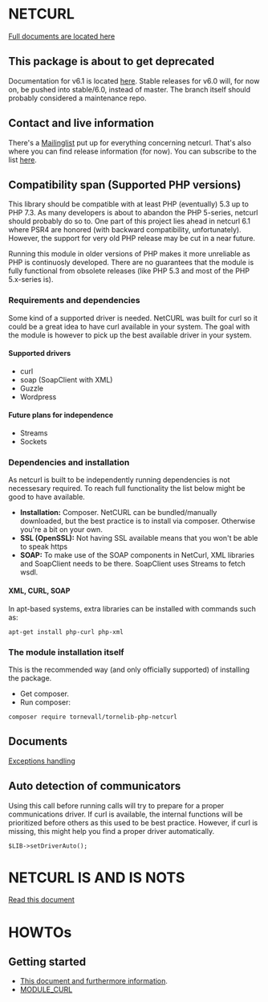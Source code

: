 # NETCURL

[Full documents are located here](https://docs.tornevall.net/x/KwCy)

## This package is about to get deprecated

Documentation for v6.1 is located [here](https://docs.tornevall.net/display/TORNEVALL/NETCURLv6.1).
Stable releases for v6.0 will, for now on, be pushed into stable/6.0, instead of master. The branch itself should probably considered a maintenance repo.

## Contact and live information

There's a [Mailinglist](https://lists.tornevall.net/pipermail/netcurl/) put up for everything concerning netcurl. That's also where you can find release information (for now). You can subscribe to the list [here](https://lists.tornevall.net/mailman/listinfo/netcurl).


## Compatibility span (Supported PHP versions)

This library should be compatible with at least PHP (eventually) 5.3 up to PHP 7.3. As many developers is about to abandon the PHP 5-series, netcurl should probably do so to. One part of this project lies ahead in netcurl 6.1 where PSR4 are honored (with backward compatibility, unfortunately). However, the support for very old PHP release may be cut in a near future.

Running this module in older versions of PHP makes it more unreliable as PHP is continuosly developed. There are no guarantees that the module is fully functional from obsolete releases (like PHP 5.3 and most of the PHP 5.x-series is).

### Requirements and dependencies

Some kind of a supported driver is needed. NetCURL was built for curl so it could be a great idea to have curl available in your system. The goal with the module is however to pick up the best available driver in your system.

#### Supported drivers

* curl
* soap (SoapClient with XML)
* Guzzle
* Wordpress 

#### Future plans for independence

* Streams
* Sockets

### Dependencies and installation

As netcurl is built to be independently running dependencies is not necessesary required. To reach full functionality the list below might be good to have available.

* **Installation:** Composer. NetCURL can be bundled/manually downloaded, but the best practice is to install via composer. Otherwise you're a bit on your own.
* **SSL (OpenSSL):** Not having SSL available means that you won't be able to speak https
* **SOAP:** To make use of the SOAP components in NetCurl, XML libraries and SoapClient needs to be there. SoapClient uses Streams to fetch wsdl.

#### XML, CURL, SOAP

In apt-based systems, extra libraries can be installed with commands such as:

`apt-get install php-curl php-xml`


### The module installation itself

This is the recommended way (and only officially supported) of installing the package.

* Get composer.
* Run composer:

`composer require tornevall/tornelib-php-netcurl`

## Documents

[Exceptions handling](https://docs.tornevall.net/x/EgCNAQ)


## Auto detection of communicators

Using this call before running calls will try to prepare for a proper communications driver. If curl is available, the internal functions will be prioritized before others as this used to be best practice. However, if curl is missing, this might help you find a proper driver automatically.

    $LIB->setDriverAuto();


# NETCURL IS AND IS NOTS

[Read this document](https://docs.tornevall.net/x/GQCsAQ)


# HOWTOs

## Getting started

* [This document and furthermore information](https://docs.tornevall.net/x/CYBiAQ).
* [MODULE_CURL](https://docs.tornevall.net/x/EoBiAQ)
